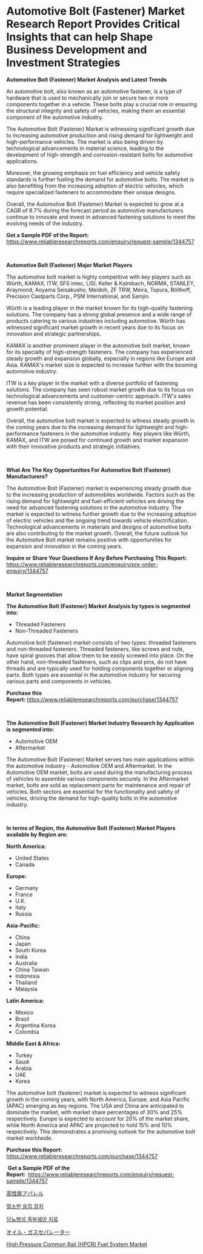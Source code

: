 <p><h1>Automotive Bolt (Fastener) Market Research Report Provides Critical Insights that can help Shape Business Development and Investment Strategies</h1></p><p><strong>Automotive Bolt (Fastener) Market Analysis and Latest Trends</strong></p>
<p><p>An automotive bolt, also known as an automotive fastener, is a type of hardware that is used to mechanically join or secure two or more components together in a vehicle. These bolts play a crucial role in ensuring the structural integrity and safety of vehicles, making them an essential component of the automotive industry.</p><p>The Automotive Bolt (Fastener) Market is witnessing significant growth due to increasing automotive production and rising demand for lightweight and high-performance vehicles. The market is also being driven by technological advancements in material science, leading to the development of high-strength and corrosion-resistant bolts for automotive applications.</p><p>Moreover, the growing emphasis on fuel efficiency and vehicle safety standards is further fueling the demand for automotive bolts. The market is also benefiting from the increasing adoption of electric vehicles, which require specialized fasteners to accommodate their unique designs.</p><p>Overall, the Automotive Bolt (Fastener) Market is expected to grow at a CAGR of 8.7% during the forecast period as automotive manufacturers continue to innovate and invest in advanced fastening solutions to meet the evolving needs of the industry.</p></p>
<p><strong>Get a Sample PDF of the Report:&nbsp;</strong> <a href="https://www.reliableresearchreports.com/enquiry/request-sample/1344757">https://www.reliableresearchreports.com/enquiry/request-sample/1344757</a></p>
<p>&nbsp;</p>
<p><strong>Automotive Bolt (Fastener) Major Market Players</strong></p>
<p><p>The automotive bolt market is highly competitive with key players such as Würth, KAMAX, ITW, SFS intec, LISI, Keller & Kalmbach, NORMA, STANLEY, Araymond, Aoyama Seisakusho, Meidoh, ZF TRW, Meira, Topura, Böllhoff, Precision Castparts Corp., PSM International, and Samjin.</p><p>Würth is a leading player in the market known for its high-quality fastening solutions. The company has a strong global presence and a wide range of products catering to various industries including automotive. Würth has witnessed significant market growth in recent years due to its focus on innovation and strategic partnerships.</p><p>KAMAX is another prominent player in the automotive bolt market, known for its specialty of high-strength fasteners. The company has experienced steady growth and expansion globally, especially in regions like Europe and Asia. KAMAX's market size is expected to increase further with the booming automotive industry.</p><p>ITW is a key player in the market with a diverse portfolio of fastening solutions. The company has seen robust market growth due to its focus on technological advancements and customer-centric approach. ITW's sales revenue has been consistently strong, reflecting its market position and growth potential.</p><p>Overall, the automotive bolt market is expected to witness steady growth in the coming years due to the increasing demand for lightweight and high-performance fasteners in the automotive industry. Key players like Würth, KAMAX, and ITW are poised for continued growth and market expansion with their innovative products and strategic initiatives.</p></p>
<p>&nbsp;</p>
<p><strong>What Are The Key Opportunities For Automotive Bolt (Fastener) Manufacturers?</strong></p>
<p><p>The Automotive Bolt (Fastener) market is experiencing steady growth due to the increasing production of automobiles worldwide. Factors such as the rising demand for lightweight and fuel-efficient vehicles are driving the need for advanced fastening solutions in the automotive industry. The market is expected to witness further growth due to the increasing adoption of electric vehicles and the ongoing trend towards vehicle electrification. Technological advancements in materials and designs of automotive bolts are also contributing to the market growth. Overall, the future outlook for the Automotive Bolt market remains positive with opportunities for expansion and innovation in the coming years.</p></p>
<p><strong>Inquire or Share Your Questions If Any Before Purchasing This Report:</strong> <a href="https://www.reliableresearchreports.com/enquiry/pre-order-enquiry/1344757">https://www.reliableresearchreports.com/enquiry/pre-order-enquiry/1344757</a></p>
<p>&nbsp;</p>
<p><strong>Market Segmentation</strong></p>
<p><strong>The Automotive Bolt (Fastener) Market Analysis by types is segmented into:</strong></p>
<p><ul><li>Threaded Fasteners</li><li>Non-Threaded Fasteners</li></ul></p>
<p><p>Automotive bolt (fastener) market consists of two types: threaded fasteners and non-threaded fasteners. Threaded fasteners, like screws and nuts, have spiral grooves that allow them to be easily screwed into place. On the other hand, non-threaded fasteners, such as clips and pins, do not have threads and are typically used for holding components together or aligning parts. Both types are essential in the automotive industry for securing various parts and components in vehicles.</p></p>
<p><strong>Purchase this Report:&nbsp;</strong><a href="https://www.reliableresearchreports.com/purchase/1344757">https://www.reliableresearchreports.com/purchase/1344757</a></p>
<p>&nbsp;</p>
<p><strong>The Automotive Bolt (Fastener) Market Industry Research by Application is segmented into:</strong></p>
<p><ul><li>Automotive OEM</li><li>Aftermarket</li></ul></p>
<p><p>The Automotive Bolt (Fastener) Market serves two main applications within the automotive industry - Automotive OEM and Aftermarket. In the Automotive OEM market, bolts are used during the manufacturing process of vehicles to assemble various components securely. In the Aftermarket market, bolts are sold as replacement parts for maintenance and repair of vehicles. Both sectors are essential for the functionality and safety of vehicles, driving the demand for high-quality bolts in the automotive industry.</p></p>
<p>&nbsp;</p>
<p><strong>In terms of Region, the Automotive Bolt (Fastener) Market Players available by Region are:</strong></p>
<p>
    <p> <strong> North America: </strong>
        <ul>
            <li>United States</li>
            <li>Canada</li>
        </ul>
        </p> 
    <p> <strong> Europe: </strong>
        <ul>
            <li>Germany</li>
            <li>France</li>
            <li>U.K.</li>
            <li>Italy</li>
            <li>Russia</li>
        </ul>
        </p> 
    <p> <strong> Asia-Pacific: </strong>
        <ul>
            <li>China</li>
            <li>Japan</li>
            <li>South Korea</li>
            <li>India</li>
            <li>Australia</li>
            <li>China Taiwan</li>
            <li>Indonesia</li>
            <li>Thailand</li>
            <li>Malaysia</li>
        </ul>
        </p> 
    <p> <strong> Latin America: </strong>
        <ul>
            <li>Mexico</li>
            <li>Brazil</li>
            <li>Argentina Korea</li>
            <li>Colombia</li>
        </ul>
        </p> 
    <p> <strong> Middle East & Africa: </strong>
        <ul>
            <li>Turkey</li>
            <li>Saudi</li>
            <li>Arabia</li>
            <li>UAE</li>
            <li>Korea</li>
        </ul>
    </p>
    </p>
<p><p>The automotive bolt (fastener) market is expected to witness significant growth in the coming years, with North America, Europe, and Asia Pacific (APAC) emerging as key regions. The USA and China are anticipated to dominate the market, with market share percentages of 30% and 25% respectively. Europe is expected to account for 20% of the market share, while North America and APAC are projected to hold 15% and 10% respectively. This demonstrates a promising outlook for the automotive bolt market worldwide.</p></p>
<p><strong>Purchase this Report: </strong><a href="https://www.reliableresearchreports.com/purchase/1344757">https://www.reliableresearchreports.com/purchase/1344757</a></p>
<p>&nbsp;<strong>Get a Sample PDF of the Report:&nbsp;&nbsp;</strong><a href="https://www.reliableresearchreports.com/enquiry/request-sample/1344757">https://www.reliableresearchreports.com/enquiry/request-sample/1344757</a></p>
<p><strong></strong></p>
<p><p><a href="https://medium.com/@deonnorth8/%E3%83%8F%E3%82%A4%E3%83%91%E3%83%95%E3%82%A9%E3%83%BC%E3%83%9E%E3%83%B3%E3%82%B9%E3%82%A2%E3%83%91%E3%83%AC%E3%83%AB%E5%B8%82%E5%A0%B4%E3%81%AE%E8%A6%8F%E6%A8%A1-cagr-%E3%83%88%E3%83%AC%E3%83%B3%E3%83%89-2024%E5%B9%B4-2030%E5%B9%B4-827014f8d3de">高性能アパレル</a></p><p><a href="https://medium.com/@cgqaspvtwatd834/%ED%98%88%EC%86%8C%ED%8C%90%EC%9D%91%EC%A7%91%EC%9E%A5%EC%B9%98-%EC%8B%9C%EC%9E%A5-%EB%B3%B4%EA%B3%A0%EC%84%9C%EB%8A%94%EC%9D%B4-%EC%8B%9C%EC%9E%A5%EC%9D%98-%EC%B5%9C%EC%8B%A0-%ED%8A%B8%EB%A0%8C%EB%93%9C-%EB%B0%8F-%EC%84%B1%EC%9E%A5-%EA%B8%B0%ED%9A%8C%EB%A5%BC-%EB%B3%B4%EC%97%AC%EC%A4%8D%EB%8B%88%EB%8B%A4-2dc54ed514eb">혈소판 응집 장치</a></p><p><a href="https://medium.com/@cgqaspvtwatd834/%EB%8B%B9%EB%87%A8%EB%B3%91%EC%84%B1-%EB%B0%9C%EA%B6%A4%EC%96%91-%EC%B9%98%EB%A3%8C-%EC%8B%9C%EC%9E%A5%EC%9D%80-%EC%8B%9C%EC%9E%A5-%EC%A0%90%EC%9C%A0%EC%9C%A8-%EC%8B%9C%EC%9E%A5-%EB%8F%99%ED%96%A5-%EB%B0%8F-%EC%8B%9C%EC%9E%A5-%EC%84%B1%EC%9E%A5%EC%97%90-%EB%8C%80%ED%95%9C-%EC%A0%95%EB%B3%B4%EB%A5%BC-%EC%A0%9C%EA%B3%B5%ED%95%A9%EB%8B%88%EB%8B%A4-71e6ce521d8c">당뇨병성 족부궤양 치료</a></p><p><a href="https://medium.com/@deonnorth8/%E6%B2%B9%E3%81%8A%E3%82%88%E3%81%B3%E3%82%AC%E3%82%B9%E3%82%BB%E3%83%91%E3%83%AC%E3%83%BC%E3%82%BF%E5%B8%82%E5%A0%B4%E3%81%AE%E5%88%86%E6%9E%90-%E3%82%B0%E3%83%AD%E3%83%BC%E3%83%90%E3%83%AB%E7%94%A3%E6%A5%AD%E3%81%AE%E8%A6%8B%E9%80%9A%E3%81%97%E3%81%A8%E4%BA%88%E6%B8%AC-2024%E5%B9%B4%E3%81%8B%E3%82%892031%E5%B9%B4-bee2007be4fd">オイル・ガスセパレーター</a></p><p><a href="https://github.com/pjcfca/Market-Research-Report-List-1/blob/main/high-pressure-common-rail-hpcr-fuel-system-market.md">High Pressure Common Rail (HPCR) Fuel System Market</a></p></p>